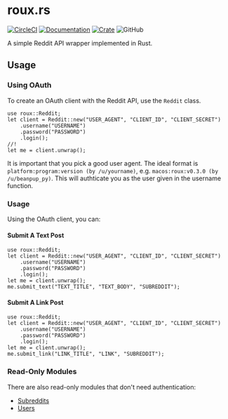 # roux.rs

[![CircleCI](https://circleci.com/gh/halcyonnouveau/roux.rs.svg?style=svg)](https://circleci.com/gh/halcyonnouveau/roux.rs)
[![Documentation](https://img.shields.io/badge/documentation-available-green.svg)](https://halcyonnouveau.github.io/roux.rs/roux/)
[![Crate](https://img.shields.io/crates/v/roux.svg)](https://crates.io/crates/roux)
![GitHub](https://img.shields.io/github/license/halcyonnouveau/roux.rs.svg)

A simple Reddit API wrapper implemented in Rust.

## Usage

### Using OAuth

To create an OAuth client with the Reddit API, use the `Reddit` class.
```rust,no_run
use roux::Reddit;
let client = Reddit::new("USER_AGENT", "CLIENT_ID", "CLIENT_SECRET")
    .username("USERNAME")
    .password("PASSWORD")
    .login();
//!
let me = client.unwrap();
```
It is important that you pick a good user agent. The ideal format is
`platform:program:version (by /u/yourname)`, e.g. `macos:roux:v0.3.0 (by /u/beanpup_py)`.
This will authticate you as the user given in the username function.

### Usage
Using the OAuth client, you can:

#### Submit A Text Post
```rust,no_run
use roux::Reddit;
let client = Reddit::new("USER_AGENT", "CLIENT_ID", "CLIENT_SECRET")
    .username("USERNAME")
    .password("PASSWORD")
    .login();
let me = client.unwrap();
me.submit_text("TEXT_TITLE", "TEXT_BODY", "SUBREDDIT");
```

#### Submit A Link Post
```rust,no_run
use roux::Reddit;
let client = Reddit::new("USER_AGENT", "CLIENT_ID", "CLIENT_SECRET")
    .username("USERNAME")
    .password("PASSWORD")
    .login();
let me = client.unwrap();
me.submit_link("LINK_TITLE", "LINK", "SUBREDDIT");
```

### Read-Only Modules

There are also read-only modules that don't need authentication:

* [Subreddits](https://halcyonnouveau.github.io/roux.rs/roux/subreddit/index.html)
* [Users](https://halcyonnouveau.github.io/roux.rs/roux/user/index.html)
